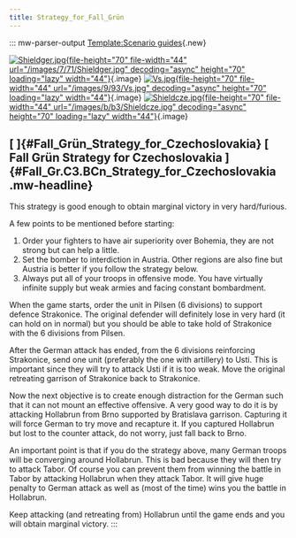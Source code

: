 ```yaml
---
title: Strategy_for_Fall_Grün
---
```


::: mw-parser-output
[Template:Scenario
guides](/wiki/index.php?title=Template:Scenario_guides&action=edit&redlink=1 "Template:Scenario guides (page does not exist)"){.new}

[![Shieldger.jpg](/images/7/71/Shieldger.jpg){file-height="70"
file-width="44" url="/images/7/71/Shieldger.jpg" decoding="async"
height="70" loading="lazy"
width="44"}](/wiki/File:Shieldger.jpg){.image}
[![Vs.jpg](/images/9/93/Vs.jpg){file-height="70" file-width="44"
url="/images/9/93/Vs.jpg" decoding="async" height="70" loading="lazy"
width="44"}](/wiki/File:Vs.jpg){.image}
[![Shieldcze.jpg](/images/b/b3/Shieldcze.jpg){file-height="70"
file-width="44" url="/images/b/b3/Shieldcze.jpg" decoding="async"
height="70" loading="lazy"
width="44"}](/wiki/File:Shieldcze.jpg){.image}

## [ ]{#Fall_Grün_Strategy_for_Czechoslovakia} [ Fall Grün Strategy for Czechoslovakia ]{#Fall_Gr.C3.BCn_Strategy_for_Czechoslovakia .mw-headline}

This strategy is good enough to obtain marginal victory in very
hard/furious.

A few points to be mentioned before starting:

1.  Order your fighters to have air superiority over Bohemia, they are
    not strong but can help a little.
2.  Set the bomber to interdiction in Austria. Other regions are also
    fine but Austria is better if you follow the strategy below.
3.  Always put all of your troops in offensive mode. You have virtually
    infinite supply but weak armies and facing constant bombardment.

When the game starts, order the unit in Pilsen (6 divisions) to support
defence Strakonice. The original defender will definitely lose in very
hard (it can hold on in normal) but you should be able to take hold of
Strakonice with the 6 divisions from Pilsen.

After the German attack has ended, from the 6 divisions reinforcing
Strakonice, send one unit (preferably the one with artillery) to Usti.
This is important since they will try to attack Usti if it is too weak.
Move the original retreating garrison of Strakonice back to Strakonice.

Now the next objective is to create enough distraction for the German
such that it can not mount an effective offensive. A very good way to do
it is by attacking Hollabrun from Brno supported by Bratislava garrison.
Capturing it will force German to try move and recapture it. If you
captured Hollabrun but lost to the counter attack, do not worry, just
fall back to Brno.

An important point is that if you do the strategy above, many German
troops will be converging around Hollabrun. This is bad because they
will then try to attack Tabor. Of course you can prevent them from
winning the battle in Tabor by attacking Hollabrun when they attack
Tabor. It will give huge penalty to German attack as well as (most of
the time) wins you the battle in Hollabrun.

Keep attacking (and retreating from) Hollabrun until the game ends and
you will obtain marginal victory.
:::
